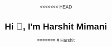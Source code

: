 <<<<<<< HEAD
<h1 align="center">Hi 👋, I'm Harshit Mimani</h1>
=======
# Harshit
<!DOCTYPE html>
<html lang="en">
<head>
    <meta charset="UTF-8">
    <meta name="viewport" content="width=device-width, initial-scale=1.0">
    <title>Harshit - Software Developer</title>
    <style>
        body {
            font-family: Arial, sans-serif;
            margin: 20px;
            text-align: center;
        }

        header {
            background-color: #4CAF50;
            padding: 10px;
            color: white;
            font-size: 24px;
        }

        section {
            margin-top: 20px;
            text-align: left;
        }

        footer {
            margin-top: 20px;
            background-color: #4CAF50;
            padding: 10px;
            color: white;
        }
    </style>
</head>
<body>

    <header>
        <h1>Harshit</h1>
        <p>Associate Software Developer</p>
    </header>

    <section>
        <h2>About Me</h2>
        <p>
            Hi, I'm Harshit, an Associate Software Developer passionate about creating efficient and innovative solutions.
        </p>
    </section>

    <section>
        <h2>Professional Experience</h2>
        <p>
            I currently work as an Associate Software Developer, contributing to the development of software applications and solutions.
        </p>
    </section>

    <section>
        <h2>Hobbies and Interests</h2>
        <p>
            In my free time, I enjoy exploring new technologies, coding side projects, and staying up-to-date with the latest trends in software development.
        </p>
    </section>

    <footer>
        <p>Contact: your@email.com | Connect with me on LinkedIn: linkedin.com/in/yourprofile</p>
    </footer>

</body>
</html>
>>>>>>> 32d27ee3046ea10143da2ab6e6534550e3132d49
